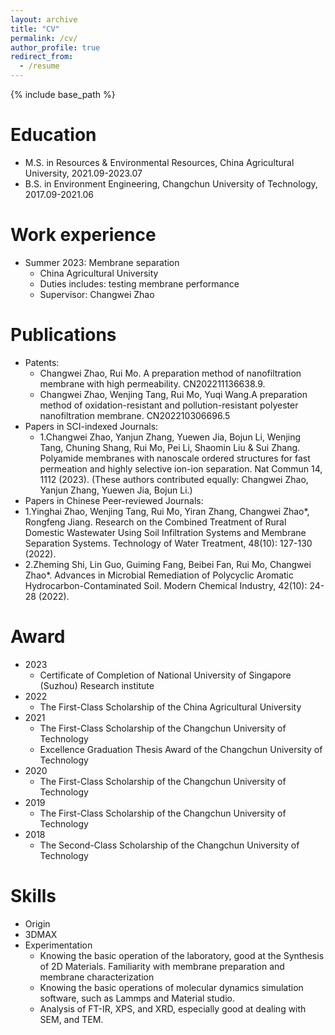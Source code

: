 ```yaml
---
layout: archive
title: "CV"
permalink: /cv/
author_profile: true
redirect_from:
  - /resume
---
```


{% include base_path %}

Education
======
* M.S. in Resources & Environmental Resources, China Agricultural University, 2021.09-2023.07
* B.S. in Environment Engineering, Changchun University of Technology, 2017.09-2021.06

Work experience
======
* Summer 2023: Membrane separation
  * China Agricultural University
  * Duties includes: testing membrane performance
  * Supervisor: Changwei Zhao

Publications
======
* Patents:
  * Changwei Zhao, Rui Mo. A preparation method of nanofiltration membrane with high permeability. CN202211136638.9.
  * Changwei Zhao, Wenjing Tang, Rui Mo, Yuqi Wang.A preparation method of oxidation-resistant and pollution-resistant polyester nanofiltration membrane. CN202210306696.5
* Papers in SCI-indexed Journals:
  * 1.Changwei Zhao, Yanjun Zhang, Yuewen Jia, Bojun Li, Wenjing Tang, Chuning Shang, Rui Mo, Pei Li, Shaomin Liu & Sui Zhang. Polyamide membranes with nanoscale ordered structures for fast permeation and highly selective ion-ion separation. Nat Commun 14, 1112 (2023). 
(These authors contributed equally: Changwei Zhao, Yanjun Zhang, Yuewen Jia, Bojun Li.)
 * Papers in Chinese Peer-reviewed Journals:
  * 1.Yinghai Zhao, Wenjing Tang, Rui Mo, Yiran Zhang, Changwei Zhao*, Rongfeng Jiang. Research on the Combined Treatment of Rural Domestic Wastewater Using Soil Infiltration Systems and Membrane Separation Systems. Technology of Water Treatment, 48(10): 127-130 (2022).
  * 2.Zheming Shi, Lin Guo, Guiming Fang, Beibei Fan, Rui Mo, Changwei Zhao*. Advances in Microbial Remediation of Polycyclic Aromatic Hydrocarbon-Contaminated Soil. Modern Chemical Industry, 42(10): 24-28 (2022).

Award
======
* 2023
  * Certificate of Completion of National University of Singapore (Suzhou) Research institute
* 2022
  * The First-Class Scholarship of the China Agricultural University
* 2021
  * The First-Class Scholarship of the Changchun University of Technology
  * Excellence Graduation Thesis Award of the Changchun University of Technology
* 2020
  * The First-Class Scholarship of the Changchun University of Technology
* 2019
  * The First-Class Scholarship of the Changchun University of Technology
* 2018
  * The Second-Class Scholarship of the Changchun University of Technology

Skills
======
* Origin
* 3DMAX
* Experimentation
  * Knowing the basic operation of the laboratory, good at the Synthesis of 2D Materials. Familiarity with membrane preparation and membrane characterization
  * Knowing the basic operations of molecular dynamics simulation software, such as Lammps and Material studio.
  * Analysis of FT-IR, XPS, and XRD, especially good at dealing with SEM, and TEM.